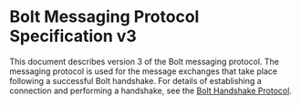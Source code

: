 # Bolt Messaging Protocol Specification v3

This document describes version 3 of the Bolt messaging protocol.
The messaging protocol is used for the message exchanges that take place following a successful Bolt handshake.
For details of establishing a connection and performing a handshake, see the [Bolt Handshake Protocol](bolt-handshake-protocol-specification.md).
